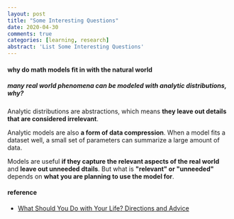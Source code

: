 ```yaml
---
layout: post
title: "Some Interesting Questions"
date: 2020-04-30
comments: true
categories: [learning, research]
abstract: 'List Some Interesting Questions'
---
```


#### why do math models fit in with the natural world  
##### many real world phenomena can be modeled with analytic distributions, why?  

Analytic distributions are abstractions, which means **they leave out details that are considered irrelevant**.  

Analytic models are also **a form of data compression**. When a model fits a dataset well, a small set of parameters can summarize a large amount of data.   

Models are useful **if they capture the relevant aspects of the real world** and **leave out unneeded dtails**. But what is **"relevant" or "unneeded"** depends on **what you are planning to use the model for**. 

#### reference 
* [What Should You Do with Your Life? Directions and Advice](https://guzey.com/personal/what-should-you-do-with-your-life/)